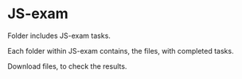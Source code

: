 # JS-exam
Folder includes JS-exam tasks.

Each folder within JS-exam contains, the files, with completed tasks. 

Download files, to check the results. 
